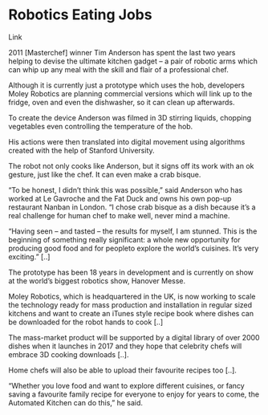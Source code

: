 # Robotics Eating Jobs

Link

2011 [Masterchef] winner Tim Anderson has spent the last two years
helping to devise the ultimate kitchen gadget – a pair of robotic arms
which can whip up any meal with the skill and flair of a professional
chef.

Although it is currently just a prototype which uses the hob,
developers Moley Robotics are planning commercial versions which will
link up to the fridge, oven and even the dishwasher, so it can clean
up afterwards.

To create the device Anderson was filmed in 3D stirring liquids,
chopping vegetables even controlling the temperature of the hob.

His actions were then translated into digital movement using
algorithms created with the help of Stanford University.

The robot not only cooks like Anderson, but it signs off its work with
an ok gesture, just like the chef. It can even make a crab bisque.

“To be honest, I didn’t think this was possible,” said Anderson who
has worked at Le Gavroche and the Fat Duck and owns his own pop-up
restaurant Nanban in London. “I chose crab bisque as a dish because
it’s a real challenge for human chef to make well, never mind a
machine.

“Having seen – and tasted – the results for myself, I am stunned. This
is the beginning of something really significant: a whole new
opportunity for producing good food and for peopleto explore the
world’s cuisines. It’s very exciting.” [..]

The prototype has been 18 years in development and is currently on
show at the world’s biggest robotics show, Hanover Messe.

Moley Robotics, which is headquartered in the UK, is now working to
scale the technology ready for mass production and installation in
regular sized kitchens and want to create an iTunes style recipe book
where dishes can be downloaded for the robot hands to cook [..]

The mass-market product will be supported by a digital library of over
2000 dishes when it launches in 2017 and they hope that celebrity
chefs will embrace 3D cooking downloads [..].

Home chefs will also be able to upload their favourite recipes too
[..].

“Whether you love food and want to explore different cuisines, or
fancy saving a favourite family recipe for everyone to enjoy for years
to come, the Automated Kitchen can do this,” he said.










